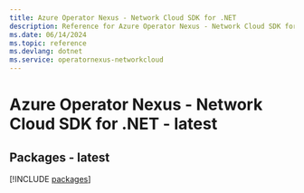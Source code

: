 ```yaml
---
title: Azure Operator Nexus - Network Cloud SDK for .NET
description: Reference for Azure Operator Nexus - Network Cloud SDK for .NET
ms.date: 06/14/2024
ms.topic: reference
ms.devlang: dotnet
ms.service: operatornexus-networkcloud
---
```

# Azure Operator Nexus - Network Cloud SDK for .NET - latest
## Packages - latest
[!INCLUDE [packages](operator-nexus---network-cloud-index.md)]
